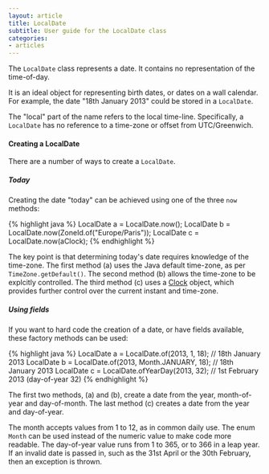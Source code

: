 ```yaml
---
layout: article
title: LocalDate
subtitle: User guide for the LocalDate class
categories:
- articles
---
```


The `LocalDate` class represents a date.
It contains no representation of the time-of-day.

It is an ideal object for representing birth dates, or dates on a wall calendar.
For example, the date "18th January 2013" could be stored in a `LocalDate`.

The "local" part of the name refers to the local time-line.
Specifically, a `LocalDate` has no reference to a time-zone or offset from UTC/Greenwich.

#### Creating a LocalDate

There are a number of ways to create a `LocalDate`.

##### Today

Creating the date "today" can be achieved using one of the three `now` methods:

{% highlight java %}
LocalDate a = LocalDate.now();
LocalDate b = LocalDate.now(ZoneId.of("Europe/Paris"));
LocalDate c = LocalDate.now(aClock);
{% endhighlight %}

The key point is that determining today's date requires knowledge of the time-zone.
The first method (a) uses the Java default time-zone, as per `TimeZone.getDefault()`.
The second method (b) allows the time-zone to be explcitly controlled.
The third method (c) uses a [Clock](clock.html) object, which provides further control over the current instant and time-zone.

##### Using fields

If you want to hard code the creation of a date, or have fields available, these factory
methods can be used:

{% highlight java %}
LocalDate a = LocalDate.of(2013, 1, 18);              // 18th January 2013
LocalDate b = LocalDate.of(2013, Month.JANUARY, 18);  // 18th January 2013
LocalDate c = LocalDate.ofYearDay(2013, 32);          // 1st February 2013 (day-of-year 32)
{% endhighlight %}

The first two methods, (a) and (b), create a date from the year, month-of-year and day-of-month.
The last method (c) creates a date from the year and day-of-year.

The month accepts values from 1 to 12, as in common daily use.
The enum `Month` can be used instead of the numeric value to make code more readable.
The day-of-year value runs from 1 to 365, or to 366 in a leap year.
If an invalid date is passed in, such as the 31st April or the 30th February, then an exception is thrown.



